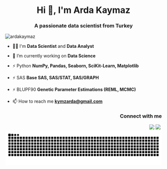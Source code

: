 <h1 align="center">Hi 👋, I'm Arda Kaymaz</h1>
<h3 align="center">A passionate data scientist from Turkey</h3>

<p align="left"> <img src="https://komarev.com/ghpvc/?username=ardakaymaz&label=Profile%20views&color=0e75b6&style=plastic" alt="ardakaymaz" /> </p>

- 💪🏻 I'm **Data Scientist** and **Data Analyst**

- 🔭 I’m currently working on **Data Science**

- ⚡ Python **NumPy, Pandas, Seaborn, SciKit-Learn, Matplotlib**

- ⚡ SAS **Base SAS, SAS/STAT, SAS/GRAPH**

- ⚡ BLUPF90 **Genetic Parameter Estimations (REML, MCMC)**

- 📫 How to reach me **kymzarda@gmail.com**

<h3 align="right">Connect with me</h3>
<p align="right">
<a href="https://linkedin.com/in/ardakaymaz" target="blank"><img align="right" src="https://raw.githubusercontent.com/rahuldkjain/github-profile-readme-generator/master/src/images/icons/Social/linked-in-alt.svg" alt="ardakaymaz" height="20" width="20" /></a>
<a href="https://kaggle.com/ardakaymaz" target="blank"><img align="right" src="https://raw.githubusercontent.com/rahuldkjain/github-profile-readme-generator/master/src/images/icons/Social/kaggle.svg" alt="ardakaymaz" height="20" width="20" /></a>
</p>

<picture>
  <source media="(prefers-color-scheme: dark)" srcset="https://raw.githubusercontent.com/ArdaKaymaz/ArdaKaymaz/output/github-contribution-grid-snake-dark.svg">
  <source media="(prefers-color-scheme: light)" srcset="https://raw.githubusercontent.com/ArdaKaymaz/ArdaKaymaz/output/github-contribution-grid-snake.svg">
  <img alt="github contribution grid snake animation" src="https://raw.githubusercontent.com/ArdaKaymaz/ArdaKaymaz/output/github-contribution-grid-snake.svg">
</picture>

